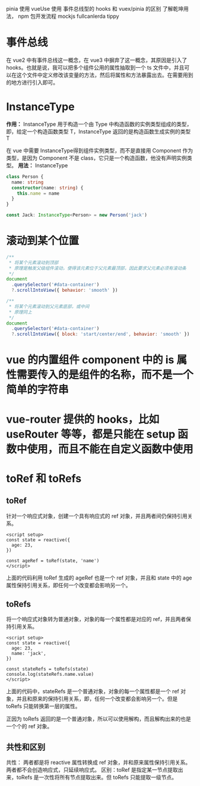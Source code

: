 pinia 使用
vueUse 使用
事件总线型的 hooks 和 vuex/pinia 的区别
了解乾坤用法，
npm 包开发流程
mockjs
fullcanlerda
tippy

# 事件总线

在 vue2 中有事件总线这一概念，在 vue3 中摒弃了这一概念，其原因是引入了 hooks。也就是说，我可以把多个组件公用的属性抽取到一个 ts 文件中，并且可以在这个文件中定义修改该变量的方法，然后将属性和方法暴露出去。在需要用到的地方进行引入即可。

# InstanceType

**作用：**
InstanceType 用于构造一个由 Type 中构造函数的实例类型组成的类型，即，给定一个构造函数类型 T，InstanceType 返回的是构造函数生成实例的类型 T

在 vue 中需要 InstanceType<typeof Component>得到组件实例类型，而不是直接用 Component 作为类型，是因为 Component 不是 class，它只是一个构造函数，他没有声明实例类型。
**用法：**
InstanceType<Type>

```ts
class Person {
  name: string
  constructor(name: string) {
    this.name = name
  }
}

const Jack: InstanceType<Person> = new Person('jack')
```

# 滚动到某个位置

```js
/**
 * 将某个元素滚动到顶部
 * 原理是触发父级组件滚动，使得该元素位于父元素最顶部，因此要求父元素必须有滚动条
 */
document
  .querySelector('#data-container')
  ?.scrollIntoView({ behavior: 'smooth' })

/**
 * 将某个元素滚动到父元素底部，或中间
 * 原理同上
 */
document
  .querySelector('#data-container')
  ?.scrollIntoView({ block: 'start/center/end', behavior: 'smooth' })
```

# vue 的内置组件 component 中的 is 属性需要传入的是组件的名称，而不是一个简单的字符串

# vue-router 提供的 hooks，比如 useRouter 等等，都是只能在 setup 函数中使用，而且不能在自定义函数中使用

# toRef 和 toRefs

## toRef

针对一个响应式对象，创建一个具有响应式的 ref 对象，并且两者间仍保持引用关系。

```vue
<script setup>
const state = reactive({
  age: 23,
})

const ageRef = toRef(state, 'name')
</script>
```

上面的代码利用 toRef 生成的 ageRef 也是一个 ref 对象，并且和 state 中的 age 属性保持引用关系，即任何一个改变都会影响另一个。

## toRefs

将一个响应式对象转为普通对象，对象的每一个属性都是对应的 ref，并且两者保持引用关系。

```vue
<script setup>
const state = reactive({
  age: 23,
  name: 'jack',
})

const stateRefs = toRefs(state)
console.log(stateRefs.name.value)
</script>
```

上面的代码中，stateRefs 是一个普通对象，对象的每一个属性都是一个 ref 对象，并且和原来的保持引用关系，即，任何一个改变都会影响另一个。但是 toRefs 只能转换第一层的属性。

正因为 toRefs 返回的是一个普通对象，所以可以使用解构，而且解构出来的也是一个个的 ref 对象。

## 共性和区别

共性： 两者都是将 reactive 属性转换成 ref 对象，并和原来属性保持引用关系。两者都不会创造响应式，只延续响应式。
区别：toRef 是指定某一节点提取出来，toRefs 是一次性将所有节点提取出来。但 toRefs 只能提取一级节点。
